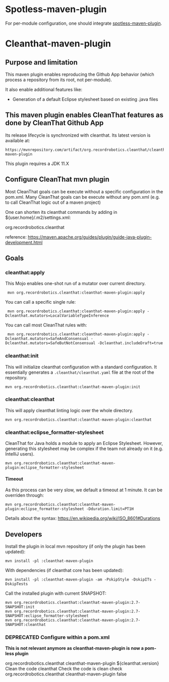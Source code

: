 # Spotless-maven-plugin

For per-module configuration, one should integrate [spotless-maven-plugin](https://github.com/diffplug/spotless/tree/main/plugin-maven#cleanthat).

# Cleanthat-maven-plugin

## Purpose and limitation

This maven plugin enables reproducing the Github App behavior (which process a repository from its root, not per-module).

It also enable additional features like:

- Generation of a default Eclipse stylesheet based on existing .java files

## This maven plugin enables CleanThat features as done by CleanThat Github App

Its release lifecycle is synchronized with cleanthat. Its latest version is available at:

    https://mvnrepository.com/artifact/org.recordrobotics.cleanthat/cleanthat-maven-plugin

This plugin requires a JDK 11.X

## Configure CleanThat mvn plugin

Most CleanThat goals can be execute without a specific configuration in the pom.xml.
Many CleanThat goals can be execute without any pom.xml (e.g. to call CleanThat logic out of a maven project)

One can shorten its cleanthat commands by adding in ${user.home}/.m2/settings.xml:

<pluginGroups>
  <pluginGroup>org.recordrobotics.cleanthat</pluginGroup>
</pluginGroups>

reference: <https://maven.apache.org/guides/plugin/guide-java-plugin-development.html>

## Goals

### cleanthat:apply

This Mojo enables one-shot run of a mutator over current directory.

     mvn org.recordrobotics.cleanthat:cleanthat-maven-plugin:apply
     
You can call a specific single rule:

     mvn org.recordrobotics.cleanthat:cleanthat-maven-plugin:apply -Dcleanthat.mutators=LocalVariableTypeInference
     
You can call most CleanThat rules with:

     mvn org.recordrobotics.cleanthat:cleanthat-maven-plugin:apply -Dcleanthat.mutators=SafeAndConsensual -Dcleanthat.mutators=SafeButNotConsensual -Dcleanthat.includeDraft=true

### cleanthat:init

This will initialize cleanthat configuration with a standard configuration. It essentially generates a `.cleanthat/cleanthat.yaml` file at the root of the repository.

    mvn org.recordrobotics.cleanthat:cleanthat-maven-plugin:init

### cleanthat:cleanthat

This will apply cleanthat linting logic over the whole directory.

    mvn org.recordrobotics.cleanthat:cleanthat-maven-plugin:cleanthat
    
### cleanthat:eclipse_formatter-stylesheet

CleanThat for Java holds a module to apply an Eclipse Stylesheet. However, generating this stylesheet may be complex if the team not already on it (e.g. IntelliJ users).

    mvn org.recordrobotics.cleanthat:cleanthat-maven-plugin:eclipse_formatter-stylesheet

#### Timeout

As this process can be very slow, we default a timeout at 1 minute. It can be overriden through:

    mvn org.recordrobotics.cleanthat:cleanthat-maven-plugin:eclipse_formatter-stylesheet -Dduration.limit=PT1H

Details about the syntax: <https://en.wikipedia.org/wiki/ISO_8601#Durations>

## Developers

Install the plugin in local mvn repository (if only the plugin has been updated):

    mvn install -pl :cleanthat-maven-plugin
    
With dependencies (if cleanthat core has been updated):

    mvn install -pl :cleanthat-maven-plugin -am -PskipStyle -DskipITs -DskipTests

Call the installed plugin with current SNAPSHOT:

    mvn org.recordrobotics.cleanthat:cleanthat-maven-plugin:2.7-SNAPSHOT:init
    mvn org.recordrobotics.cleanthat:cleanthat-maven-plugin:2.7-SNAPSHOT:eclipse_formatter-stylesheet
    mvn org.recordrobotics.cleanthat:cleanthat-maven-plugin:2.7-SNAPSHOT:cleanthat
    
### DEPRECATED Configure within a pom.xml

**This is not relevant anymore as cleanthat-maven-plugin is now a pom-less plugin**

 <build>
  <pluginManagement>
   <plugins>
    <plugin>
     <!-- mvn org.recordrobotics.cleanthat:cleanthat-maven-plugin:cleanthat -->
     <groupId>org.recordrobotics.cleanthat</groupId>
     <artifactId>cleanthat-maven-plugin</artifactId>
     <version>${cleanthat.version}</version>
     <executions>
      <execution>
       <id>Clean the code</id>
       <goals>
        <goal>cleanthat</goal>
       </goals>
      </execution>
      <execution>
       <id>Check the code is clean</id>
       <goals>
        <goal>check</goal>
       </goals>
      </execution>
     </executions>
    </plugin>
   </plugins>
  </pluginManagement>

  <plugins>
   <plugin>
    <groupId>org.recordrobotics.cleanthat</groupId>
    <artifactId>cleanthat-maven-plugin</artifactId>
    <!-- CleanThat should be executed only in/from the top-directory -->
    <inherited>false</inherited>
   </plugin>
  </plugins>
 </build>
